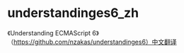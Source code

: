 understandinges6_zh
===================

《Understanding ECMAScript 6》（https://github.com/nzakas/understandinges6）中文翻译

